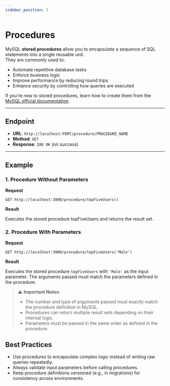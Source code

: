 ```yaml
---
sidebar_position: 3
---
```


# Procedures

MySQL **stored procedures** allow you to encapsulate a sequence of SQL statements into a single reusable unit.  
They are commonly used to:

- Automate repetitive database tasks  
- Enforce business logic  
- Improve performance by reducing round trips  
- Enhance security by controlling how queries are executed  

If you’re new to stored procedures, learn how to create them from the [MySQL official documentation](https://dev.mysql.com/doc/refman/8.0/en/create-procedure.html).

---

## Endpoint

- **URL**:  `http://localhost:PORT/procedure/PROCEDURE_NAME`
- **Method**: `GET`  
- **Response**: `200 OK` (on success)  

---

## Example

### 1. Procedure Without Parameters

**Request**

```http
GET http://localhost:3000/procedure/topFiveUsers()
```
**Result**

Executes the stored procedure topFiveUsers and returns the result set.

### 2. Procedure With Parameters

**Request**

```http
GET http://localhost:3000/procedure/topFiveUsers('Male')
```
**Result**

Executes the stored procedure `topFiveUsers` with `'Male'` as the input parameter.
The arguments passed must match the parameters defined in the procedure.

> ⚠️ **Important Notes:**  
> - The number and type of arguments passed must exactly match the procedure definition in MySQL.
> - Procedures can return multiple result sets depending on their internal logic.
> - Parameters must be passed in the same order as defined in the procedure.

## Best Practices
- Use procedures to encapsulate complex logic instead of writing raw queries repeatedly.
- Always validate input parameters before calling procedures.
- Keep procedure definitions versioned (e.g., in migrations) for consistency across environments.